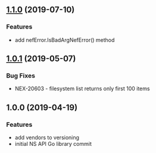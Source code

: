 
<a name="1.1.0"></a>
## [1.1.0](https://github.com/Nexenta/go-nexentastor/compare/1.0.1...1.1.0) (2019-07-10)

### Features

* add nefError.IsBadArgNefError() method


<a name="1.0.1"></a>
## [1.0.1](https://github.com/Nexenta/go-nexentastor/compare/1.0.0...1.0.1) (2019-05-07)

### Bug Fixes

* NEX-20603 - filesystem list returns only first 100 items


<a name="1.0.0"></a>
## 1.0.0 (2019-04-19)

### Features

* add vendors to versioning
* initial NS API Go library commit


